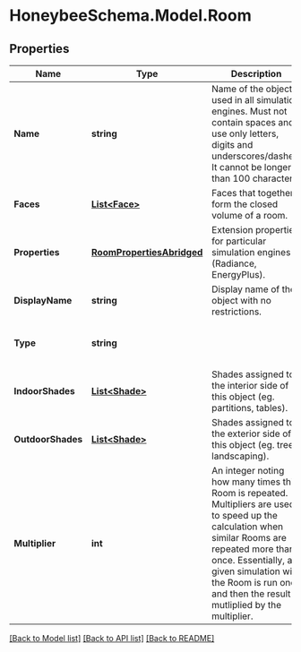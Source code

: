 
# HoneybeeSchema.Model.Room

## Properties

Name | Type | Description | Notes
------------ | ------------- | ------------- | -------------
**Name** | **string** | Name of the object used in all simulation engines. Must not contain spaces and use only letters, digits and underscores/dashes. It cannot be longer than 100 characters. | 
**Faces** | [**List&lt;Face&gt;**](Face.md) | Faces that together form the closed volume of a room. | 
**Properties** | [**RoomPropertiesAbridged**](RoomPropertiesAbridged.md) | Extension properties for particular simulation engines (Radiance, EnergyPlus). | 
**DisplayName** | **string** | Display name of the object with no restrictions. | [optional] 
**Type** | **string** |  | [optional] [default to "Room"]
**IndoorShades** | [**List&lt;Shade&gt;**](Shade.md) | Shades assigned to the interior side of this object (eg. partitions, tables). | [optional] 
**OutdoorShades** | [**List&lt;Shade&gt;**](Shade.md) | Shades assigned to the exterior side of this object (eg. trees, landscaping). | [optional] 
**Multiplier** | **int** | An integer noting how many times this Room is repeated. Multipliers are used to speed up the calculation when similar Rooms are repeated more than once. Essentially, a given simulation with the Room is run once and then the result is mutliplied by the multiplier. | [optional] [default to 1]

[[Back to Model list]](../README.md#documentation-for-models)
[[Back to API list]](../README.md#documentation-for-api-endpoints)
[[Back to README]](../README.md)

